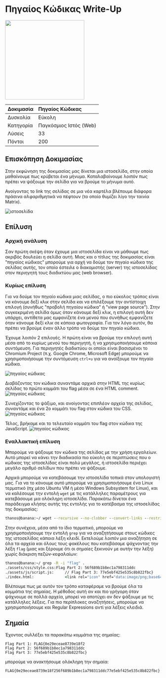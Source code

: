 # Πηγαίος Κώδικας Write-Up

<img width="256" src="../../challenges-images/challenge_01.png">

| Δοκιμασία | Πηγαίος Κώδικας |
| :------- | :----- |
| Δυσκολία | Εύκολη |
| Κατηγορία | Παγκόσμιος Ιστός (Web) |
| Λύσεις | 33 |
| Πόντοι | 200 |

## Επισκόπηση Δοκιμασίας

Στην εκφώνηση της δοκιμασίας μας δίνεται μια ιστοσελίδα, στην οποία μαθαίνουμε πως κρύβεται ένα μήνυμα. Καταλαβαίνουμε λοιπόν πως πρέπει να ψάξουμε την σελίδα για να βρούμε το μήνυμα αυτό.

Ανοίγοντας το link της σελίδας σε μια νέα καρτέλα βλέπουμε διάφορα πράσινα αλφαριθμητικά να πέφτουν (το οποίο θυμίζει λίγο την ταινία Matrix).

![ιστοσελίδα](image-1-website.png)

## Επίλυση
### Αρχική ανάλυση

Σαν πρώτη σκέψη όταν έχουμε μια ιστοσελίδα είναι να μάθουμε πως ακριβός δουλεύει η σελίδα αυτή. Μιας και ο τίτλος της δοκιμασίας είναι "πηγαίος κώδικας" μπορούμε για αρχή να δούμε τον πηγαίο κώδικα της σελίδας αυτής, τον οποίο έστειλε ο διακομιστής (server) της ιστοσελίδας στον περιηγητή τους διαδικτύου μας (web browser).

### Κυρίως επίλυση

Για να δούμε τον πηγαίο κώδικα μιας σελίδας, ο πιο εύκολος τρόπος είναι να κάνουμε δεξί κλικ στην σελίδα και να επιλέξουμε την αντίστοιχη επιλογή (συνήθως "προβολή πηγαίου κώδικα" ή "view page source"). Στην συγκεκριμένη σελίδα όμως όταν κάνουμε δεξί κλικ, η επιλογή αυτή δεν υπάρχει, αντίθετα μας εμφανίζετε ένα μενού που συνήθως εμφανίζετε όταν κάνουμε δεξί κλικ σε κάποια φωτογραφία. Για τον λόγο αυτόν, θα πρέπει να βρούμε έναν άλλο τρόπο να δούμε τον πηγαίο κώδικα.

Έχουμε λοιπόν 2 επιλογές. Η πρώτη είναι να βρούμε την επιλογή αυτή μέσα από το κυρίως μενού του περιηγητή, ή να χρησιμοποιήσουμε κάποια συντόμευση. Για περιηγητές διαδικτύου οι οποίοι είναι βασισμένοι το Chromium Project (π.χ. Google Chrome, Microsoft Edge) μπορούμε να χρησιμοποιήσουμε την συντόμευση `ctrl+u` για να ανοίξουμε τον πηγαίο κώδικα.

![πηγαίος κώδικας](image-2-source-code.png)

Διαβάζοντας τον κώδικα συναντάμε αρχικά στην HTML της κυρίως σελίδας το πρώτο κομμάτι του flag μέσα σε ένα HTML comment.
![πηγαίος κώδικας](image-3-source-code.png)

Συνεχίζοντας το ψάξιμο, και ανοίγοντας επιπλέον αρχεία της σελίδας, συναντάμε και ένα 2ο κομμάτι του flag στον κώδικα του CSS.
![πηγαίος κώδικας](image-4-source-code.png)

Τέλος, βρήκαμε και το τελευταίο κομμάτι του flag στον κώδικα της JavaScript.
![πηγαίος κώδικας](image-5-source-code.png)

### Εναλλακτική επίλυση

Μπορούμε να ψάξουμε τον κώδικα της σελίδας με την χρήση εργαλείων. Αυτό μπορεί να κάνει την διαδικασία πιο εύκολη σε περιπτώσεις που ο κώδικας της ιστοσελίδας είναι πολύ μεγάλος, ή ιστοσελίδα περιέχει μεγάλο αριθμό σελίδων που πρέπει να ψάξουμε.

Αρχικά μπορούμε να κατεβάσουμε την ιστοσελίδα τοπικά στον υπολογιστή μας. Για να το κάνουμε αυτό μπορούμε να χρησιμοποιήσουμε ένα Linux τερματικό (πχ μέσο Ubuntu VM ή μέσο Windows Subsystem for Linux), και να καλέσουμε την εντολή `wget` με τις κατάλληλες παραμέτρους για κατεβάσουμε μια ολόκληρη ιστοσελίδα. Παρακάτω δίνεται ένα παράδειγμα κλήσης αυτής της εντολής για το κατέβασμα της ιστοσελίδας της δοκιμασίας:
```cmd
thanos@banana:~/ wget --recursive --no-clobber --convert-links --restrict-file-names=windows --domains gramthanos.github.io --no-parent https://gramthanos.github.io/pmdk-2023-challenge-source-code/
```

Στην συνέχεια, μέσα από το ίδιο τερματικό, μπορούμε να χρησιμοποιήσουμε την εντολή `grep` για να αναζητήσουμε στους κώδικες της ιστοσελίδας κάποια λέξη κλειδί. Εκτελούμε λοιπόν μια αναζήτηση σε όλα τα αρχεία και όλους τους φακέλους που κατεβάσαμε ψάχνοντας την λέξη `flag` (μιας και ξέρουμε ότι οι σημαίες ξεκινούν με αυτήν την λέξη) χωρίς διάκριση πεζών-κεφαλαίων:
```cmd
thanos@banana:~/ grep -R -i "flag" .
./assets/css/style.css:Flag Part 2: 56f689b1b8ec1a798311ddc
./assets/js/script.js:     // Flag Part 3: 77e5ebf425e535c8b822fbc}
./index.html:              <link rel="icon" href="data:image/png;base64,iVBORw0KGgoAAAANSUhEUgAAABAAAAAQCAYAAAAf8/9hAAAACXBIWXMAAAsTAAALEwEAmpwYAAAAi0lEQVQ4jWNgoBEQBuIeID4Hxd1ALESsZnEgvgPE/4H4IxT/h4qJEWPAQqiGBiBmguJGqNg8Ygx4C8Q3gZgRSQzEvgXEb4gxAGTTdizi26FyeIEAVNEBIFZCwwegcgK4NAsC8VeoInz4K1QtBlAlQjMMqw5TA1RIMEAFmwGgFDcLiHcTwLOgagcJAABx5lxS7mFE0QAAAABJRU5ErkJggg=="> <!-- Flag Part 1: FLAG{0e29eceae8739e18f2 -->
```

Βλέπουμε πως με αυτόν τον τρόπο καταφέραμε να βρούμε όλα τα κομμάτια της σημαίας. Η μέθοδος αυτή αν και πιο γρήγορη όταν ψάχνουμε σε πολλά αρχεία, μπορεί να αποτύχει αν δεν ψάξουμε με τις κατάλληλες λέξεις. Για πιο περίπλοκες αναζητήσεις, μπορούμε να χρησιμοποιήσουμε και Regular Expressions αντί για λέξεις κλειδιά.

## Σημαία

Έχοντας συλλέξει τα παρακάτω κομμάτια της σημαίας:
```
Flag Part 1: FLAG{0e29eceae8739e18f2
Flag Part 2: 56f689b1b8ec1a798311ddc
Flag Part 3: 77e5ebf425e535c8b822fbc}
```

μπορούμε να ανακτήσουμε ολόκληρη την σημαία:
```
FLAG{0e29eceae8739e18f256f689b1b8ec1a798311ddc77e5ebf425e535c8b822fbc}
```
